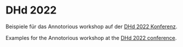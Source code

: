 # DHd 2022

Beispiele für das Annotorious workshop auf der [DHd 2022 Konferenz](https://www.dhd2022.de/).

Examples for the Annotorious workshop at the [DHd 2022 conference](https://www.dhd2022.de/).
